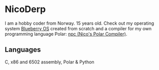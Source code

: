 
# NicoDerp

I am a hobby coder from Norway. 15 years old.
Check out my operating system [Blueberry OS](https://github.com/NicoDerp/BlueberryOS) created from scratch and a compiler for my own programming language Polar: [npc (Nico's Polar Compiler)](https://github.com/NicoDerp/npc).

## Languages

C, x86 and 6502 assembly, Polar & Python

